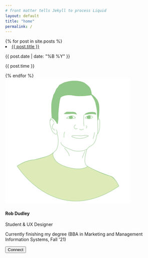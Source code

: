 ```yaml
---
# front matter tells Jekyll to process Liquid
layout: default
title: "home"
permalink: /
---
```

<div class="row">
  <div class="col-9">
    {% for post in site.posts %}
      <li class="post-title">
        <a href="{{ post.url }}">{{ post.title }}</a>
      </li>
      <div class="row">
        <div class="col-2">
          <p class="post-date">
            <ion-icon name="calendar-clear-outline" class="calendar-clear-outline"></ion-icon>
            <span class="text">{{ post.date | date: "%B %Y" }}</span>
          </p>
        </div>
        <div class="col-2">
          <p class="post-time"><ion-icon name="time-outline" class="time-outline"></ion-icon>{{ post.time }}</p>
        </div>  
        <div class="col-8">
        </div>
      </div>
    {% endfor %}
    </div>
    <div class="col-3 home-bio">
      <img src="/assets/img/profile-photo.svg" class="profile-photo">
      <h4 class="bio-name">Rob Dudley</h4>
    <p class="title">Student & UX Designer</p>
      <p class="about">Currently finishing my degree (BBA in Marketing and Management <br>Information Systems, Fall '21)<br></p>
        <a href="https://www.linkedin.com/in/robwdudley" target="_blank">
          <button type="button" class="btn-linkedin">
            <ion-icon name="logo-linkedin" class="logo-linkedin"></ion-icon>
              Connect
          </button>
        </a>
    </div>
</div>
